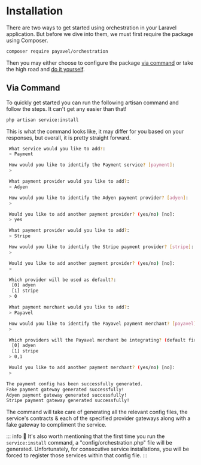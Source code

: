 # Installation

There are two ways to get started using orchestration in your Laravel application.
But before we dive into them, we must first require the package using Composer.

```bash
composer require payavel/orchestration
```
Then you may either choose to configure the package [via command](#via-command)
or take the high road and [do it yourself](#manual-configuration).

## Via Command

To quickly get started you can run the following artisan command and follow the steps.
It can't get any easier than that!

```bash
php artisan service:install
```

This is what the command looks like, it may differ for you based on your responses,
but overall, it is pretty straight forward.

```bash
 What service would you like to add?:
 > Payment

 How would you like to identify the Payment service? [payment]:
 > 

 What payment provider would you like to add?:
 > Adyen

 How would you like to identify the Adyen payment provider? [adyen]:
 > 

 Would you like to add another payment provider? (yes/no) [no]:
 > yes

 What payment provider would you like to add?:
 > Stripe

 How would you like to identify the Stripe payment provider? [stripe]:
 > 

 Would you like to add another payment provider? (yes/no) [no]:
 > 

 Which provider will be used as default?:
  [0] adyen
  [1] stripe
 > 0

 What payment merchant would you like to add?:
 > Payavel

 How would you like to identify the Payavel payment merchant? [payavel]:
 > 

 Which providers will the Payavel merchant be integrating? (default first):
  [0] adyen
  [1] stripe
 > 0,1

 Would you like to add another payment merchant? (yes/no) [no]:
 > 

The payment config has been successfully generated.
Fake payment gateway generated successfully!
Adyen payment gateway generated successfully!
Stripe payment gateway generated successfully!
```

The command will take care of generating all the relevant config files, the service's contracts
& each of the specified provider gateways along with a fake gateway to compliment the service.

::: info :memo:
It's also worth mentioning that the first time you run the `service:install` command, a
"config/orchestration.php" file will be generated. Unfortunately, for consecutive service
installations, you will be forced to register those services within that config file. 
:::

